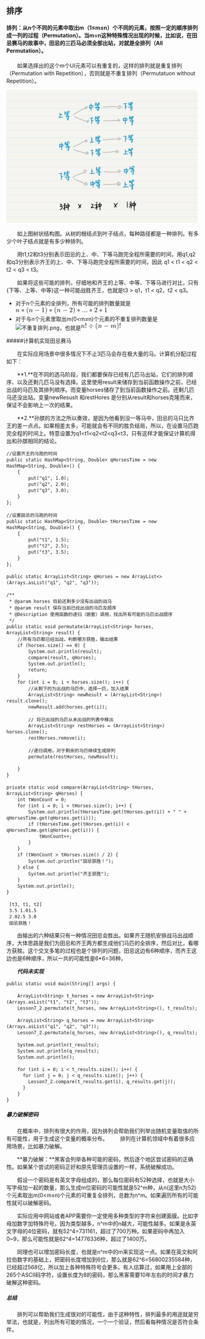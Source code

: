 ## 排序

#### 排列：从n个不同的元素中取出m（1≤m≤n）个不同的元素，按照一定的顺序排列成一列的过程（Permutation）。当m=n这种特殊情况出现的时候，比如说，在田忌赛马的故事中，田忌的三匹马必须全部出站，对就是全排列（All Permutation）。

　　如果选择出的这个m个UI元素可以有重复的，这样的排列就是重复排列（Permutation with Repetition），否则就是不重复排列（Permutatuon without Repetition）。


![田忌赛马队形排列.png](https://github.com/huangruqi88/MathLearningSample/blob/master/pictures/%E6%8E%92%E5%88%97%20-%20%E7%94%B0%E5%BF%8C%E8%B5%9B%E9%A9%AC.png)

　　如上图树状结构图。从树的根结点到叶子结点，每种路径都是一种排列。有多少个叶子结点就是有多少种排列。

　　用t1,t2和t3分别表示田忌的上、中、下等马跑完全程所需要的时间，用q1,q2和q3分别表示齐王的上、中、下等马跑完全程所需要的时间，因此 q1 < t1 < q2 < t2 < q3 < t3。

　　如果将这些可能的排列，仔细地和齐王的上等、中等、下等马进行对比，只有{下等、上等、中等}这一种可能战胜齐王，也就是t3 > q1，t1 < q2，t2 < q3。

+ 对于n个元素的全排列，所有可能的排列数量就是![排列n的阶乘.png](https://github.com/huangruqi88/MathLearningSample/blob/master/pictures/排列n的阶乘.png)
+ 对于与n个元素里取出m(0<m≤n)个元素的不重复排列数量是![不重复排列.png](https://github.com/huangruqi88/MathLearningSample/blob/master/pictures/不重复排列1.png)，也就是![不重复排列2.png](https://github.com/huangruqi88/MathLearningSample/blob/master/pictures/不重复排列2.png)


#####计算机实现田忌赛马

　　在实际应用场景中很多情况下不止3匹马会存在极大量的马。计算机分配过程如下：

　　**1.**在不同的选马阶段，我们都要保存已经有几匹马出站，它们的排列顺序、以及还剩几匹马没有选择。这里使用result来储存到当前函数操作之前，已经出战的马匹及其排列顺序。而变量horses储存了到当前函数操作之前。还剩几匹马还没出站。变量newResuslt 和restHores 是分别从result和horses克隆而来，保证不会影响上一次的结果。

　　**2.**孙膑的方法之所以奏效，是因为他看到没一等马中，田忌的马只比齐王的差一点点。如果相差太多，可能就会有不同的胜负结局，所以，在设置马匹跑完全程的时间上。特意设置为q1<t1<q2<t2<q3<t3，只有这样才能保证计算机得出和孙膑相同的结论。

	//设置齐王的马跑的时间
    public static HashMap<String, Double> qHorsesTime = new HashMap<String, Double>() {
        {
            put("q1", 1.0);
            put("q2", 2.0);
            put("q3", 3.0);
        }
    };

    //设置田忌的马跑的时间
    public static HashMap<String, Double> tHorsesTime = new HashMap<String, Double>() {
        {
            put("t1", 1.5);
            put("t2", 2.5);
            put("t3", 3.5);
        }
    };

    public static ArrayList<String> qHorses = new ArrayList<>(Arrays.asList("q1", "q2", "q3"));

    /**
     * @param horses 目前还剩多少没有出战的战马
     * @param result 保存当前已经出战的马匹及顺序
     * @Description 使用函数的递归（嵌套）调用，找出所有可能的马匹出战顺序
     */
    public static void permutate(ArrayList<String> horses, ArrayList<String> result) {
        //所有马匹都已经出战，判断哪方获胜，输出结果
        if (horses.size() == 0) {
            System.out.println(result);
            compare(result, qHorses);
            System.out.println();
            return;
        }
        for (int i = 0; i < horses.size(); i++) {
            //从剩下的为出战的马匹中，选择一匹，加入结果
            ArrayList<String> newResult = (ArrayList<String>) result.clone();
            newResult.add(horses.get(i));

            // 将已出战的马匹从未出战的列表中移出
            ArrayList<String> restHorses = (ArrayList<String>) horses.clone();
            restHorses.remove(i);

            //递归调用，对于剩余的马匹继续生成排列
            permutate(restHorses, newResult);

        }
    }

    private static void compare(ArrayList<String> tHorses, ArrayList<String> qHorses) {
        int tWonCount = 0;
        for (int i = 0; i < tHorses.size(); i++) {
            System.out.println(tHorsesTime.get(tHorses.get(i)) + " " + qHorsesTime.get(qHorses.get(i)));
            if (tHorsesTime.get(tHorses.get(i)) < qHorsesTime.get(qHorses.get(i))) {
                tWonCount++;
            }
        }
        if (tWonCount > tHorses.size() / 2) {
            System.out.println("田忌获胜！");
        } else {
            System.out.println("齐王获胜");
        }
        System.out.println();
    }

	 [t3, t1, t2]
	 3.5 1.01.5 
	 2.02.5 3.0
	 田忌获胜！


　　由输出的六种结果只有一种情况田忌会胜出。如果齐王随机安排战马出战顺序，大体思路是我们为田忌和齐王两方都生成他们马匹的全排序，然后对比，看哪方获胜。这个交叉多笔的过程也是个排列的问题，田忌这边有6种顺序，而齐王这边也是6种顺序，所以一共的可能性是6*6=36种，

　　***代码未实现***

	
	public static void main(String[] args) {
    
	    ArrayList<String> t_horses = new ArrayList<String>(Arrays.asList("t1", "t2", "t3"));
	    Lesson7_2.permutate(t_horses, new ArrayList<String>(), t_results);
	    
	    ArrayList<String> q_horses = new ArrayList<String>(Arrays.asList("q1", "q2", "q3"));
	    Lesson7_2.permutate(q_horses, new ArrayList<String>(), q_results);
	    
	    System.out.println(t_results);
	    System.out.println(q_results);
	    System.out.println();
	    
	    for (int i = 0; i < t_results.size(); i++) {
	      for (int j = 0; j < q_results.size(); j++) {
	        Lesson7_2.compare(t_results.get(i), q_results.get(j));
	      }
	    }
	}
 

##### 暴力破解密码

　　在概率中，排列有很大的作用，因为排列会帮助我们列举出随机变量取值的所有可能性，用于生成这个变量的概率分布。
　　排列在计算机领域中有着很多应用场景，比如暴力破解。

　　**暴力破解：**黑客会列举各种可能的密码，然后逐个地区尝试密码的正确性。如果某个尝试的密码正好和原先管理员设置的一样，系统破解成功。

　　假设一个密码是有英文字母组成的，那么每位密码有52种选择，也就是大小写字母加一起的数量，那么生成m位密码的可能性就是52^m种，从n(这里n为52)个元素取出m(0<m≤n)个元素的可重复全排列，总数为n^m。如果遍历所有的可能性就可以破解密码。

　　实际应用中网站或者APP需要你一定使用多种类型的字符来创建面膜。比如字母加数字加特殊符号。因为类型越多，n^m中的n越大，可能性越多。如果是永英文字母的4位密码，就有52^4=731161，超过了700万种。如果密码中再加入0~9，那么可能性就是62^4=14776336种，超过了1400万。

　　同理也可以增加密码长度，也就是n^m中的m来实现这一点。如果在英文和阿拉伯数字的基础上，把密码长度增加到6位，那么就是62^6=56800235584种，已经超过568亿，所以加上各种特殊符号会更多。有人估算过，如果用上全部的265个ASCII码字符，设置长度为8的密码，那么黑客需要10年左右的时间才暴力破解这种密码。


##### 总结
　　排列可以帮助我们生成很对的可能性，由于这种特性，排列最多的用途就是穷举法，也就是，列出所有可能的情况，一个一个验证，然后看每种情况是否符合条件。
　　
